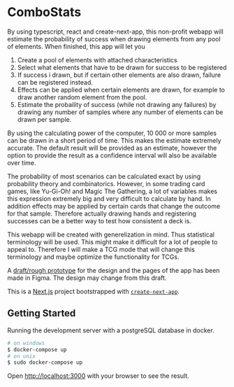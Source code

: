 # ComboStats

By using typescript, react and create-next-app, this non-profit webapp will estimate the probability of success when drawing elements from any pool of elements. When finished, this app will let you

1. Create a pool of elements with attached characteristics
2. Select what elements that have to be drawn for success to be registered
3. If success i drawn, but if certain other elements are also drawn, failure can be registered instead.
4. Effects can be applied when certain elements are drawn, for example to draw another random element from the pool.
5. Estimate the probaility of success (while not drawing any failures) by drawing any number of samples where any number of elements can be drawn per sample.

By using the calculating power of the computer, 10 000 or more samples can be drawn in a short period of time. This makes the estimate extremely accurate. The default result will be provided as an estimate, however the option to provide the result as a confidence interval will also be available over time.

The probability of most scenarios can be calculated exact by using probability theory and combinatorics. However, in some trading card games, like Yu-Gi-Oh! and Magic The Gathering, a lot of variables makes this expression extremely big and very difficult to calculate by hand. In addition effects may be applied by certain cards that change the outcome for that sample. Therefore actually drawing hands and registering successes can be a better way to test how consistent a deck is.

This webapp will be created with generelization in mind. Thus statistical terminology will be used. This might make it difficult for a lot of people to appeal to. Therefore I will make a TCG mode that will change this terminology and maybe optimize the functionality for TCGs.

A [draft/rough prototype](https://www.figma.com/proto/bxJtxBuVM68r6Ir7Ga0gej/Combo-Stats?node-id=45%3A12766&scaling=min-zoom) for the design and the pages of the app has been made in Figma. The design may change from this draft.

This is a [Next.js](https://nextjs.org/) project bootstrapped with [`create-next-app`](https://github.com/vercel/next.js/tree/canary/packages/create-next-app).

## Getting Started

Running the development server with a postgreSQL database in docker. 

```bash
# on windows
$ docker-compose up 
# on unix
$ sudo docker-compose up

```

Open [http://localhost:3000](http://localhost:3000) with your browser to see the result.